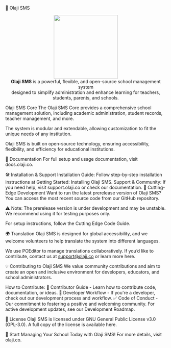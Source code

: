 🚀 Olaji SMS
<p align="center"> <a href="https://olaji.co/" target="_blank"><img width="200" src="https://olaji.co/img/olaji-logo.png"></a><br> <b>Olaji SMS</b> is a powerful, flexible, and open-source school management system <br> designed to simplify administration and enhance learning for teachers, students, parents, and schools. </p>
Olaji SMS Core
The Olaji SMS Core provides a comprehensive school management solution, including academic administration, student records, teacher management, and more.

The system is modular and extendable, allowing customization to fit the unique needs of any institution.

Olaji SMS is built on open-source technology, ensuring accessibility, flexibility, and efficiency for educational institutions.

📖 Documentation
For full setup and usage documentation, visit docs.olaji.co.

🛠 Installation & Support
Installation Guide: Follow step-by-step installation instructions at Getting Started: Installing Olaji SMS.
Support & Community: If you need help, visit support.olaji.co or check our documentation.
🚀 Cutting-Edge Development
Want to run the latest prerelease version of Olaji SMS?
You can access the most recent source code from our GitHub repository.

⚠️ Note: The prerelease version is under development and may be unstable. We recommend using it for testing purposes only.

For setup instructions, follow the Cutting Edge Code Guide.

🌍 Translation
Olaji SMS is designed for global accessibility, and we welcome volunteers to help translate the system into different languages.

We use POEditor to manage translations collaboratively.
If you’d like to contribute, contact us at support@olaji.co or learn more here.

💡 Contributing to Olaji SMS
We value community contributions and aim to create an open and inclusive environment for developers, educators, and school administrators.

How to Contribute:
📜 Contributor Guide - Learn how to contribute code, documentation, or ideas.
🚀 Developer Workflow - If you're a developer, check out our development process and workflow.
✅ Code of Conduct - Our commitment to fostering a positive and welcoming community.
For active development updates, see our Development Roadmap.

📜 License
Olaji SMS is licensed under GNU General Public License v3.0 (GPL-3.0).
A full copy of the license is available here.

🚀 Start Managing Your School Today with Olaji SMS!
For more details, visit olaji.co.